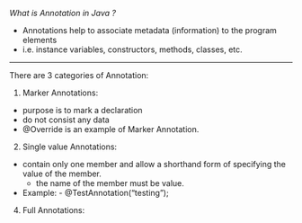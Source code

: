 
*What is Annotation in Java ?*

-  Annotations help to associate metadata (information) to the program elements 
  -  i.e. instance variables, constructors, methods, classes, etc.

------------------------------------------

There are 3 categories of Annotation: 
1. Marker Annotations: 
  - purpose is to mark a declaration
  - do not consist any data
  - @Override is an example of Marker Annotation.


2. Single value Annotations: 
  - contain only one member and allow a shorthand form of specifying the value of the member.
    - the name of the member must be value.
  - Example: - @TestAnnotation(“testing”);

4. Full Annotations:

